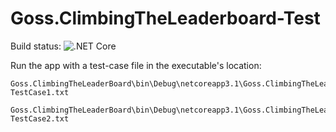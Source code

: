 # Goss.ClimbingTheLeaderboard-Test
Build status: ![.NET Core](https://github.com/topbanana/Goss.ClimbingTheLeaderboard-Test/workflows/.NET%20Core/badge.svg)

Run the app with a test-case file in the executable's location:

    Goss.ClimbingTheLeaderBoard\bin\Debug\netcoreapp3.1\Goss.ClimbingTheLeaderBoard.exe TestCase1.txt

    Goss.ClimbingTheLeaderBoard\bin\Debug\netcoreapp3.1\Goss.ClimbingTheLeaderBoard.exe TestCase2.txt
